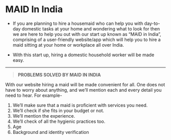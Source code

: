 # MAID In India

- If you are planning to hire a housemaid who can help you with day-to-day domestic tasks at your home and wondering what to look for then we are here to help you out with our start up known as “MAID in India”, comprising of a user-friendly website/app which will help you to hire a maid sitting at your home or workplace all over India.
 
- With this start up, hiring a domestic household worker will be made easy.

***

> **PROBLEMS SOLVED BY MAID IN INDIA** 

With our website hiring a maid will be made convenient for all. One does not have to worry about anything, and we’ll mention each and every detail you need to hear. For example-
1)	We’ll make sure that a maid is proficient with services you need.
2)	We’ll check if she fits in your budget or not.
3)	We’ll mention the experience.
4)	We’ll check of all the hygienic practices too.
5)	Age
6)	Background and identity verification
